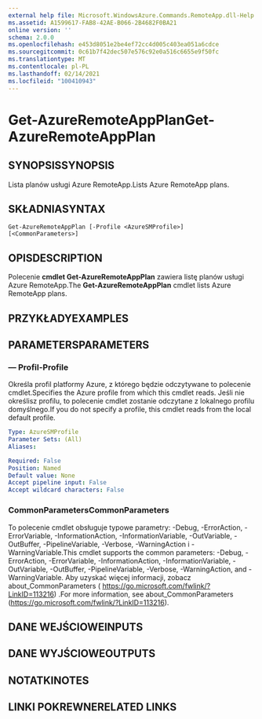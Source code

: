 ```yaml
---
external help file: Microsoft.WindowsAzure.Commands.RemoteApp.dll-Help.xml
ms.assetid: A1599617-FAB8-42AE-B066-2B4682F0BA21
online version: ''
schema: 2.0.0
ms.openlocfilehash: e453d8051e2be4ef72cc4d005c403ea051a6cdce
ms.sourcegitcommit: 0c61b7f42dec507e576c92e0a516c6655e9f50fc
ms.translationtype: MT
ms.contentlocale: pl-PL
ms.lasthandoff: 02/14/2021
ms.locfileid: "100410943"
---
```

# <span data-ttu-id="48057-101">Get-AzureRemoteAppPlan</span><span class="sxs-lookup"><span data-stu-id="48057-101">Get-AzureRemoteAppPlan</span></span>

## <span data-ttu-id="48057-102">SYNOPSIS</span><span class="sxs-lookup"><span data-stu-id="48057-102">SYNOPSIS</span></span>
<span data-ttu-id="48057-103">Lista planów usługi Azure RemoteApp.</span><span class="sxs-lookup"><span data-stu-id="48057-103">Lists Azure RemoteApp plans.</span></span>

## <span data-ttu-id="48057-104">SKŁADNIA</span><span class="sxs-lookup"><span data-stu-id="48057-104">SYNTAX</span></span>

```
Get-AzureRemoteAppPlan [-Profile <AzureSMProfile>] [<CommonParameters>]
```

## <span data-ttu-id="48057-105">OPIS</span><span class="sxs-lookup"><span data-stu-id="48057-105">DESCRIPTION</span></span>
<span data-ttu-id="48057-106">Polecenie **cmdlet Get-AzureRemoteAppPlan** zawiera listę planów usługi Azure RemoteApp.</span><span class="sxs-lookup"><span data-stu-id="48057-106">The **Get-AzureRemoteAppPlan** cmdlet lists Azure RemoteApp plans.</span></span>

## <span data-ttu-id="48057-107">PRZYKŁADY</span><span class="sxs-lookup"><span data-stu-id="48057-107">EXAMPLES</span></span>

## <span data-ttu-id="48057-108">PARAMETERS</span><span class="sxs-lookup"><span data-stu-id="48057-108">PARAMETERS</span></span>

### <span data-ttu-id="48057-109">— Profil</span><span class="sxs-lookup"><span data-stu-id="48057-109">-Profile</span></span>
<span data-ttu-id="48057-110">Określa profil platformy Azure, z którego będzie odczytywane to polecenie cmdlet.</span><span class="sxs-lookup"><span data-stu-id="48057-110">Specifies the Azure profile from which this cmdlet reads.</span></span>
<span data-ttu-id="48057-111">Jeśli nie określisz profilu, to polecenie cmdlet zostanie odczytane z lokalnego profilu domyślnego.</span><span class="sxs-lookup"><span data-stu-id="48057-111">If you do not specify a profile, this cmdlet reads from the local default profile.</span></span>

```yaml
Type: AzureSMProfile
Parameter Sets: (All)
Aliases: 

Required: False
Position: Named
Default value: None
Accept pipeline input: False
Accept wildcard characters: False
```

### <span data-ttu-id="48057-112">CommonParameters</span><span class="sxs-lookup"><span data-stu-id="48057-112">CommonParameters</span></span>
<span data-ttu-id="48057-113">To polecenie cmdlet obsługuje typowe parametry: -Debug, -ErrorAction, -ErrorVariable, -InformationAction, -InformationVariable, -OutVariable, -OutBuffer, -PipelineVariable, -Verbose, -WarningAction i -WarningVariable.</span><span class="sxs-lookup"><span data-stu-id="48057-113">This cmdlet supports the common parameters: -Debug, -ErrorAction, -ErrorVariable, -InformationAction, -InformationVariable, -OutVariable, -OutBuffer, -PipelineVariable, -Verbose, -WarningAction, and -WarningVariable.</span></span> <span data-ttu-id="48057-114">Aby uzyskać więcej informacji, zobacz about_CommonParameters ( https://go.microsoft.com/fwlink/?LinkID=113216) .</span><span class="sxs-lookup"><span data-stu-id="48057-114">For more information, see about_CommonParameters (https://go.microsoft.com/fwlink/?LinkID=113216).</span></span>

## <span data-ttu-id="48057-115">DANE WEJŚCIOWE</span><span class="sxs-lookup"><span data-stu-id="48057-115">INPUTS</span></span>

## <span data-ttu-id="48057-116">DANE WYJŚCIOWE</span><span class="sxs-lookup"><span data-stu-id="48057-116">OUTPUTS</span></span>

## <span data-ttu-id="48057-117">NOTATKI</span><span class="sxs-lookup"><span data-stu-id="48057-117">NOTES</span></span>

## <span data-ttu-id="48057-118">LINKI POKREWNE</span><span class="sxs-lookup"><span data-stu-id="48057-118">RELATED LINKS</span></span>





